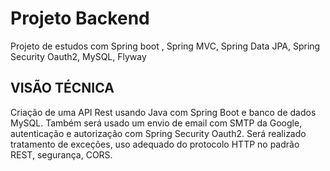 # Projeto Backend
Projeto de estudos com Spring boot , Spring MVC, Spring Data JPA, Spring Security Oauth2, MySQL, Flyway

## VISÃO TÉCNICA
Criação de uma API Rest usando Java com Spring Boot e banco de dados MySQL.
Também será usado um envio de email com SMTP da Google, autenticação e autorização com Spring Security Oauth2.
Será realizado tratamento de exceções, uso adequado do protocolo HTTP no padrão REST, segurança, CORS.